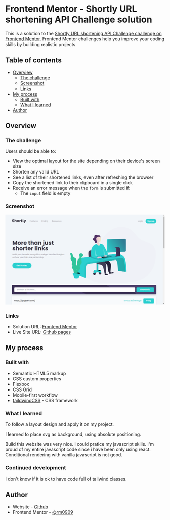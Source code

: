 # Frontend Mentor - Shortly URL shortening API Challenge solution

This is a solution to the [Shortly URL shortening API Challenge challenge on Frontend Mentor](https://www.frontendmentor.io/challenges/url-shortening-api-landing-page-2ce3ob-G). Frontend Mentor challenges help you improve your coding skills by building realistic projects.

## Table of contents

- [Overview](#overview)
  - [The challenge](#the-challenge)
  - [Screenshot](#screenshot)
  - [Links](#links)
- [My process](#my-process)
  - [Built with](#built-with)
  - [What I learned](#what-i-learned)
- [Author](#author)

## Overview

### The challenge

Users should be able to:

- View the optimal layout for the site depending on their device's screen size
- Shorten any valid URL
- See a list of their shortened links, even after refreshing the browser
- Copy the shortened link to their clipboard in a single click
- Receive an error message when the `form` is submitted if:
  - The `input` field is empty

### Screenshot

![ss](./images/screenshot.png)

### Links

- Solution URL: [Frontend Mentor](https://your-solution-url.com)
- Live Site URL: [Github pages](https://rm0909.github.io/url-shortening-landing-page/)

## My process

### Built with

- Semantic HTML5 markup
- CSS custom properties
- Flexbox
- CSS Grid
- Mobile-first workflow
- [taildwindCSS](https://tailwindcss.com/) - CSS framework

### What I learned

To follow a layout design and apply it on my project.

I learned to place svg as background, using absolute positioning.

Build this website was very nice. I could pratice my javascript skills.
I'm proud of my entire javascript code since i have been only using react.
Conditional rendering with vanilla javascript is not good.

### Continued development

I don't know if it is ok to have code full of tailwind classes.

## Author

- Website - [Github](https://github.com/rm0909)
- Frontend Mentor - [@rm0909](https://www.frontendmentor.io/profile/rm0909)

